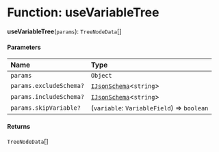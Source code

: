 # Function: useVariableTree

**useVariableTree**(`params`): `TreeNodeData`\[]

#### Parameters

| Name | Type |
| :------ | :------ |
| `params` | `Object` |
| `params.excludeSchema?` | [`IJsonSchema`](/en/auto-docs/form-materials/interfaces/IJsonSchema.md)<`string`> | [`IJsonSchema`](/en/auto-docs/form-materials/interfaces/IJsonSchema.md)<`string`>\[] |
| `params.includeSchema?` | [`IJsonSchema`](/en/auto-docs/form-materials/interfaces/IJsonSchema.md)<`string`> | [`IJsonSchema`](/en/auto-docs/form-materials/interfaces/IJsonSchema.md)<`string`>\[] |
| `params.skipVariable?` | (`variable`: `VariableField`) => `boolean` |

#### Returns

`TreeNodeData`\[]
